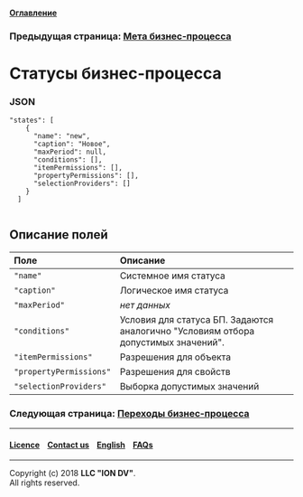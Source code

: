 #### [Оглавление](/docs/ru/index.md)

### Предыдущая страница: [Мета бизнес-процесса](/docs/ru/2_system_description/metadata_structure/meta_navigation/meta_navigation.md)

# Статусы бизнес-процесса

### JSON

```
"states": [
    {
      "name": "new",
      "caption": "Новое",
      "maxPeriod": null,
      "conditions": [],
      "itemPermissions": [],
      "propertyPermissions": [],
      "selectionProviders": []
    }
  ]
  
```
## Описание полей 

| Поле |Описание  |
|:-----|:-----------|
|`"name"`|  Системное имя статуса|
|`"caption"`| Логическое имя статуса|
|`"maxPeriod"`|  _нет данных_ |
|`"conditions"`|  Условия для статуса БП. Задаются аналогично "Условиям отбора допустимых значений".  |
|`"itemPermissions"`| Разрешения для объекта |
|`"propertyPermissions"`|   Разрешения для свойств |
|`"selectionProviders"`|   Выборка допустимых значений


### Следующая страница: [Переходы бизнес-процесса](/docs/ru/2_system_description/metadata_structure/meta_workflows/transitions_wf.md)

--------------------------------------------------------------------------  


 #### [Licence](/LICENCE.md) &ensp;  [Contact us](https://iondv.com) &ensp;  [English](/docs/en/2_system_description/metadata_structure/meta_workflows/status_wf.md)   &ensp; [FAQs](/faqs.md) 
 
 --------------------------------------------------------------------------  

Copyright (c) 2018 **LLC "ION DV"**.  
All rights reserved. 